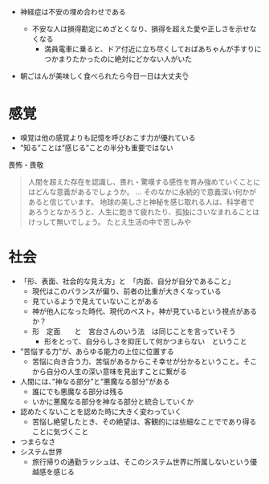 - 神経症は不安の埋め合わせである
    - 不安な人は損得勘定にめざとくなり、損得を超えた愛や正しさを示せなくなる
        - 満員電車に乗ると、ドア付近に立ち尽くしておばあちゃんが手すりにつかまりたかったのに絶対にどかない人がいた

- 朝ごはんが美味しく食べられたら今日一日は大丈夫👌


# 感覚
- 嗅覚は他の感覚よりも記憶を呼びおこす力が優れている
- ”知る”ことは”感じる”ことの半分も重要ではない

 畏怖・畏敬

> 人間を超えた存在を認識し、畏れ・驚嘆する感性を育み強めていくことにはどんな意義があるでしょうか。
> ...
> そのなかに永続的で意義深い何かがあると信じています。
> 地球の美しさと神秘を感じ取れる人は、科学者であろうとなかろうと、人生に飽きて疲れたり、孤独にさいなまれることはけっして無いでしょう。
> たとえ生活の中で苦しみや
# 社会
- 「形、表面、社会的な見え方」と　「内面、自分が自分であること」
    - 現代はこのバランスが偏り、前者の比重が大きくなっている
    - 見ているようで見えていないことがある
    - 神が他人になった時代、現代のペスト。神が見ているという視点があるか？
    - 形　定面　　と　宮台さんのいう法　は同じことを言っていそう
        - 形をとって、自分らしさを抑圧して何かつまらない　ということ
- ”苦悩する力”が、あらゆる能力の上位に位置する
    - 苦悩に向き合う力、苦悩があるからこそ幸せが分かるということ。そこから自分の人生の深い意味を見出すことに繋がる
- 人間には、”神なる部分”と”悪魔なる部分”がある
    - 誰にでも悪魔なる部分は残る
    - いかに悪魔なる部分を神なる部分と統合していくか
- 認めたくないことを認めた時に大きく変わっていく
    - 苦悩し絶望したとき、その絶望は、客観的には些細なことでであり得ることに気づくこと
- つまらなさ
- システム世界
    - 旅行帰りの通勤ラッシュは、そこのシステム世界に所属しないという優越感を感じる
